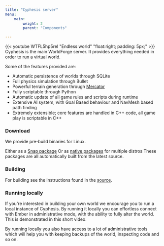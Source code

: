 ```yaml
---
title: "Cyphesis server"
menu:
    main:
        weight: 2
        parent: "Components"

---
```

{{< youtube WTFL5hp5reI "Endless world" "float:right; padding: 5px;" >}}
Cyphesis is the main WorldForge server. It provides everything needed in order to run a virtual world.

Some of the features provided are:

* Automatic persistence of worlds through SQLite
* Full physics simulation through Bullet
* Powerful terrain generation through [Mercator](/components/mercator)
* Fully scriptable through Python
* Automatic update of all game rules and scripts during runtime
* Extensive AI system, with Goal Based behaviour and NavMesh based path finding
* Extremely extensible; core features are handled in C++ code, all game play is scriptable in C++

 
### Download

We provide pre-build binaries for Linux.

Either as a [Snap package](https://snapcraft.io/cyphesis)
Or as [native packages](https://software.opensuse.org//download.html?project=games%3AWorldForge&package=cyphesis) for multiple distros
These packages are all automatically built from the latest source.

### Building

For building see the instructions found in the [source](https://github.com/worldforge/cyphesis).

### Running locally

If you're interested in building your own world we encourage you to run a local instance of Cyphesis. By running it locally you can effortless connect with Ember in administrative mode, with the ability to fully alter the world. This is demonstrated in this short video.

By running locally you also have access to a lot of administrative tools which will help you with keeping backups of the world, inspecting code and so on.